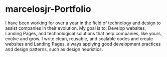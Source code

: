 # marcelosjr-Portfolio 

I have been working for over a year in the field of technology and design to assist companies in their evolution.
My goal is to: Develop websites, Landing Pages, and technological solutions that help companies, like yours, evolve and grow.
I write clean, reusable, and scalable codes and create websites and Landing Pages, always applying good development practices and design patterns, such as design heuristics.